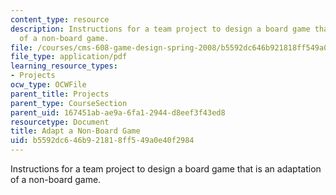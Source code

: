 ```yaml
---
content_type: resource
description: Instructions for a team project to design a board game that is an adaptation
  of a non-board game.
file: /courses/cms-608-game-design-spring-2008/b5592dc646b921818ff549a0e40f2984_MITCMS_608s08_proj03.pdf
file_type: application/pdf
learning_resource_types:
- Projects
ocw_type: OCWFile
parent_title: Projects
parent_type: CourseSection
parent_uid: 167451ab-ae9a-6fa1-2944-d8eef3f43ed8
resourcetype: Document
title: Adapt a Non-Board Game
uid: b5592dc6-46b9-2181-8ff5-49a0e40f2984
---
```

Instructions for a team project to design a board game that is an adaptation of a non-board game.

